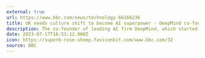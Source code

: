 ```yaml
---
external: true
url: https://www.bbc.com/news/technology-66166236
title: UK needs culture shift to become AI superpower - DeepMind co-founder
description: The co-founder of leading AI firm DeepMind, which started as a UK company and was sold to Google, says the UK should encourage more risk taking if it wants to become an AI superpower.
date: 2023-07-17T16:53:12.000Z
icon: https://superb-rose-sheep.faviconkit.com/www.bbc.com/32
source: BBC
---
```

